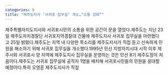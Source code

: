 ```yaml
---
categories: b
title: "제주도지사 ‘서귀포 집무실’ 개소…“소통 강화”"
---
```

제주특별자치도지사와 서귀포시민의 소통을 위한 공간이 문을 열었다.제주도는 지난 23일 제주도자치경찰단 서귀포지역경찰대 건물에 제주도지사 서귀포 집무실을 마련했다고 25일 밝혔다.제주도는 지역 내 다양한 목소리를 제주도지사가 직접 듣고 신속하게 민원을 해소하기 위해 서귀포 집무실을 개소했다.1995년 민선 지방자치시대 시작 이후 제주시와 서귀포시 양 지역에 제주도지사 집무실을 운영하는 것은 민선 8기 제주도정이 처음이다.제주도는 서귀포 집무실에 공직자 1명을 배치해 서귀포시민들의 민원을 응대할 예정이다.특히 오영훈 제주도지사가 직접